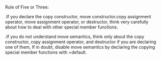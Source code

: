 Rule of Five or Three:

.If you declare the copy constructor, move constructor.copy assignment operator, move assignment operator,
or destructor, think very carefully about how to deal with other special member functions.

.If you do not understand move semantics, think only about the copy constructor, copy assignment operator,
and destructor if you are declaring one of them, If in doubt, disable move semantics by declaring the 
copying special member functions with =default.

